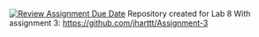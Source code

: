 [![Review Assignment Due Date](https://classroom.github.com/assets/deadline-readme-button-8d59dc4de5201274e310e4c54b9627a8934c3b88527886e3b421487c677d23eb.svg)](https://classroom.github.com/a/LIimz7z_)
Repository created for Lab 8 With assignment 3: https://github.com/jharttt/Assignment-3
